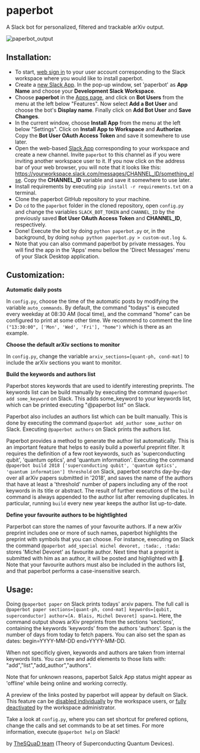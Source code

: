 # paperbot

A Slack bot for personalized, filtered and trackable arXiv output.

![paperbot_output](https://user-images.githubusercontent.com/6580743/51612094-bfc63b00-1eee-11e9-96ae-cf4297daaa4e.png)

## Installation:

- To start, [web sign in](https://slack.com) to your user account corresponding to the Slack workspace where you would like to install paperbot.
- Create a [new Slack App](https://api.slack.com/apps?new_app=1). In the pop-up window, set 'paperbot' as **App Name** and choose your **Development Slack Workspace**. 
- Choose **paperbot** in the [Apps page](https://api.slack.com/apps/), and click on **Bot Users** from the menu at the left below "Features". Now select **Add a Bot User** and choose the bot's **Display name**. Finally click on **Add Bot User** and **Save Changes**.
- In the current window, choose **Install App** from the menu at the left below "Settings". Click on **Install App to Workspace** and **Authorize**. Copy the **Bot User OAuth Access Token** and save it somewhere to use later. 
- Open the web-based [Slack App](https://slack.com) corresponding to your workspace and create a new channel. Invite `paperbot` to this channel as if you were inviting another workspace user to it. If you now click on the address bar of your web browser, you will note that it looks like this: https://yourworkspace.slack.com/messages/CHANNEL_ID/something_else. Copy the **CHANNEL_ID** variable and save it somewhere to use later.
- Install requirements by executing `pip install -r requirements.txt` on a terminal.
- Clone the paperbot GitHub repository to your machine. 
- Do `cd` to the `paperbot` folder in the cloned repository, open `config.py` and change the variables `SLACK_BOT_TOKEN` and `CHANNEL_ID` by the previously saved **Bot User OAuth Access Token** and **CHANNEL_ID**, respectively.
- Done! Execute the bot by doing `python paperbot.py` or, in the background, by doing `nohup python paperbot.py > custom-out.log &`.
- Note that you can also command paperbot by private messages. You will find the app in the 'Apps' menu bellow the 'Direct Messages' menu of your Slack Desktop application.

## Customization:

**Automatic daily posts**

In `config.py`, choose the time of the automatic posts by modifying the variable `auto_commands`. By default, the command "todays" is executed every weekday at 08:30 AM (local time), and the command "home" can be configured to print at some other time. We recommend to comment the line `("13:30:00", ['Mon', 'Wed', 'Fri'], "home")` which is there as an example.

**Choose the default arXiv sections to monitor**

In `config.py`, change the variable `arxiv_sections=[quant-ph, cond-mat]` to include the arXiv sections you want to monitor. 

**Build the keywords and authors list**

Paperbot stores keywords that are used to identify interesting preprints. The keywords list can be build manually by executing the command `@paperbot add some_keyword` on Slack. This adds some_keyword to your keywords list, which can be printed executing "@paperbot list" on Slack.

Paperbot also includes an authors list which can be built manually. This is done by executing the command `@paperbot add_author some_author` on Slack. Executing `@paperbot authors` on Slack prints the authors list. 

Paperbot provides a method to generate the author list automatically. This is an important feature that helps to easily build a powerful preprint filter. It requires the definition of a few root keywords, such as 'superconducting qubit', 'quantum optics', and 'quantum information'. Executing the command `@paperbot build 2018 ['superconducting qubit', 'quantum optics', 'quantum information'] threshold` on Slack, paperbot searchs day-by-day over all arXiv papers submitted in '2018', and saves the name of the authors that have at least a 'threshold' number of papers including any of the root keywords in its title or abstract. The result of further executions of the `build` command is always appended to the author list after removing duplicates. In particular, running `build` every new year keeps the author list up-to-date. 

**Define your favourite authors to be hightlighted**

Parperbot can store the names of your favourite authors. If a new arXiv preprint includes one or more of such names, paperbot highlights the preprint with symbols that you can choose. For instance, executing on Slack the command `@paperbot add_special michel devoret, :tada:, :tada:` stores 'Michel Devoret' as favourite author. Next time that a preprint is submitted with him as an author, it will be posted and highlighted with :tada:. Note that your favourite authors must also be included in the authors list, and that paperbot performs a case-insensitive search. 

## Usage:

Doing `@paperbot paper` on Slack prints todays' arxiv papers. The full call is `@paperbot paper sections=[quant-ph, cond-mat] keywords=[qubit, superconductor] author=[A. Blais, Michel Devoret] span=1`. Here, the command output shows arXiv preprints from the sections 'sections', containing the keywords 'keywords' from the authors 'authors'. Span is the number of days from today to fetch papers. You can also set the span as dates: begin=YYYY-MM-DD end=YYYY-MM-DD.

When not specificly given, keywords and authors are taken from internal keywords lists. You can see and add elements to those lists with: "add","list","add_author","authors".

Note that for unknown reasons, paperbot Salck App status might appear as 'offline' while being online and working correctly. 

A preview of the links posted by paperbot will appear by default on Slack. This feature can be [disabled individually](https://get.slack.help/hc/en-us/articles/204399343-Share-links-and-set-preview-preferences) by the workspace users, or [fully deactivated](https://get.slack.help/hc/en-us/articles/360001502048-Manage-link-previews-for-your-workspace) by the workspace administrator. 

Take a look at `config.py`, where you can set shortcut for prefered options, change the calls and set commands to be at set times. For more information, execute `@paperbot help` on Slack!

by [TheSQuaD team](https://www.physique.usherbrooke.ca/blais/index.php?sec=accueil&lan=EN) (Theory of Superconducting Quantum Devices).
